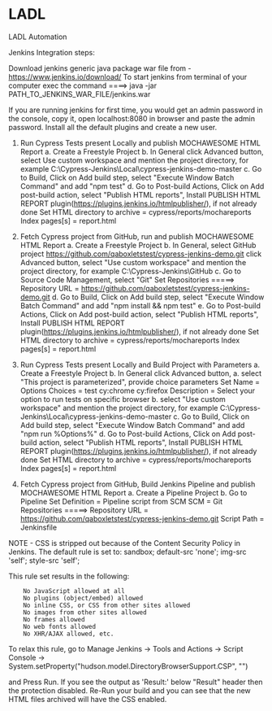 # LADL
LADL Automation

Jenkins Integration steps:

Download jenkins generic java package war file from - https://www.jenkins.io/download/
To start jenkins from terminal of your computer exec the command ====> java -jar PATH_TO_JENKINS_WAR_FILE/jenkins.war

If you are running jenkins for first time, you would get an admin password in the console, copy it, open localhost:8080 in browser and paste the admin password. Install all the default plugins and create a new user.

1. Run Cypress Tests present Locally and publish MOCHAWESOME HTML Report
        a. Create a Freestyle Project
        b. In General click Advanced button, select Use custom workspace and mention the project directory, for example
                C:\Cypress-Jenkins\Local\cypress-jenkins-demo-master
        c. Go to Build, Click on Add build step, select "Execute Window Batch Command" and add "npm test"
        d. Go to Post-build Actions, Click on Add post-build action, select "Publish HTML reports", 
                Install PUBLISH HTML REPORT plugin(https://plugins.jenkins.io/htmlpublisher/), if not already done
                Set 
                    HTML directory to archive = cypress/reports/mochareports
                    Index pages[s] = report.html
            
            
2. Fetch Cypress project from GitHub, run and publish MOCHAWESOME HTML Report
        a. Create a Freestyle Project
        b. In General, select 
            GitHub project
                https://github.com/qaboxletstest/cypress-jenkins-demo.git
            click Advanced button, select "Use custom workspace" and mention the project directory, for example
                C:\Cypress-Jenkins\GitHub
        c. Go to Source Code Management, select "Git"
                Set 
                    Repositories =====> Repository URL = https://github.com/qaboxletstest/cypress-jenkins-demo.git
        d. Go to Build, Click on Add build step, select "Execute Window Batch Command" and add "npm install && npm test"
        e. Go to Post-build Actions, Click on Add post-build action, select "Publish HTML reports", 
                Install PUBLISH HTML REPORT plugin(https://plugins.jenkins.io/htmlpublisher/), if not already done
                Set 
                    HTML directory to archive = cypress/reports/mochareports
                    Index pages[s] = report.html
                    
3. Run Cypress Tests present Locally and Build Project with Parameters
        a. Create a Freestyle Project
        b. In General click Advanced button, 
                a. select "This project is parameterized", provide choice parameters
                        Set
                                Name = Options
                                Choices = 
                                                test
                                                cy:chrome
                                                cy:firefox
                                Description = Select your option to run tests on specific browser
                b. select "Use custom workspace" and mention the project directory, for example
                        C:\Cypress-Jenkins\Local\cypress-jenkins-demo-master
        c. Go to Build, Click on Add build step, select "Execute Window Batch Command" and add "npm run %Options%"
        d. Go to Post-build Actions, Click on Add post-build action, select "Publish HTML reports", 
                Install PUBLISH HTML REPORT plugin(https://plugins.jenkins.io/htmlpublisher/), if not already done
                Set 
                    HTML directory to archive = cypress/reports/mochareports
                    Index pages[s] = report.html                 
                    
 4. Fetch Cypress project from GitHub, Build Jenkins Pipeline and publish MOCHAWESOME HTML Report
        a. Create a Pipeline Project
        b. Go to Pipeline 
            Set
                Definition = Pipeline script from SCM
                SCM = Git
                Repositories =====> Repository URL = https://github.com/qaboxletstest/cypress-jenkins-demo.git
                Script Path = Jenkinsfile

NOTE - CSS is stripped out because of the Content Security Policy in Jenkins. The default rule is set to:
sandbox; default-src 'none'; img-src 'self'; style-src 'self';

This rule set results in the following:

        No JavaScript allowed at all
        No plugins (object/embed) allowed
        No inline CSS, or CSS from other sites allowed
        No images from other sites allowed
        No frames allowed
        No web fonts allowed
        No XHR/AJAX allowed, etc.

To relax this rule, go to Manage Jenkins -> Tools and Actions -> Script Console -> System.setProperty("hudson.model.DirectoryBrowserSupport.CSP", "")

and Press Run. If you see the output as 'Result:' below "Result" header then the protection disabled. Re-Run your build and you can see that the new HTML files archived will have the CSS enabled.
